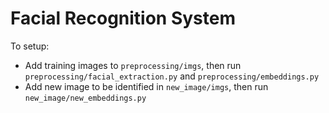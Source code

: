 # Facial Recognition System

To setup:
- Add training images to `preprocessing/imgs`, then run `preprocessing/facial_extraction.py` and `preprocessing/embeddings.py`
- Add new image to be identified in `new_image/imgs`, then run `new_image/new_embeddings.py`
